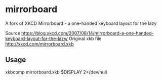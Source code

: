 # mirrorboard
A fork of XKCD Mirrorboard - a one-handed keyboard layout for the lazy

Source https://blog.xkcd.com/2007/08/14/mirrorboard-a-one-handed-keyboard-layout-for-the-lazy/
Original xkb file http://xkcd.com/mirrorboard.xkb

## Usage 
xkbcomp mirrorboard.xkb $DISPLAY 2>/dev/null
